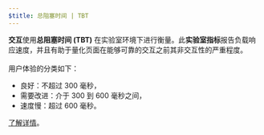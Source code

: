 ```yaml
---
$title: 总阻塞时间 | TBT
---
```


**交互**使用**总阻塞时间 (TBT)** 在实验室环境下进行衡量。此**实验室指标**报告负载响应速度，并且有助于量化页面在能够可靠的交互之前其非交互性的严重程度。<br><br> 用户体验的分类如下：

- 良好：不超过 300 毫秒，
- 需要改进：介于 300 到 600 毫秒之间，
- 速度慢：超过 600 毫秒。

[了解详情](http://web.dev/tbt)。
